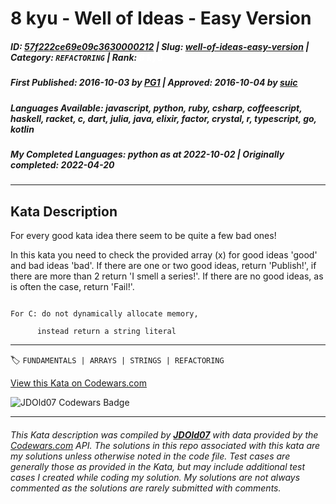 # 8 kyu - Well of Ideas - Easy Version

##### **ID**: [57f222ce69e09c3630000212](https://www.codewars.com/kata/57f222ce69e09c3630000212) | **Slug**: [well-of-ideas-easy-version](https://www.codewars.com/kata/57f222ce69e09c3630000212) | **Category**: `REFACTORING` | **Rank**: <span style="color:white">8 kyu</span>

##### **First Published**: 2016-10-03 ***by*** [PG1](https://www.codewars.com/users/PG1) | **Approved**: 2016-10-04 ***by*** [suic](https://www.codewars.com/users/suic)

##### **Languages Available**: javascript, python, ruby, csharp, coffeescript, haskell, racket, c, dart, julia, java, elixir, factor, crystal, r, typescript, go, kotlin

##### **My Completed Languages**: python ***as at*** 2022-10-02 | **Originally completed**: 2022-04-20

---

## Kata Description


For every good kata idea there seem to be quite a few bad ones!



In this kata you need to check the provided array (x) for good ideas 'good' and bad ideas 'bad'. If there are one or two good ideas, return 'Publish!', if there are more than 2 return 'I smell a series!'. If there are no good ideas, as is often the case, return 'Fail!'.



~~~if:c

For C: do not dynamically allocate memory,

      instead return a string literal

~~~

---


🏷 `FUNDAMENTALS | ARRAYS | STRINGS | REFACTORING`


[View this Kata on Codewars.com](https://www.codewars.com/kata/57f222ce69e09c3630000212)

![](https://www.codewars.com/users/jdold07/badges/large "JDOld07 Codewars Badge")

---

###### *This Kata description was compiled by [**JDOld07**](https://tpstech.dev) with data provided by the [Codewars.com](https://www.codewars.com) API.  The solutions in this repo associated with this kata are my solutions unless otherwise noted in the code file.  Test cases are generally those as provided in the Kata, but may include additional test cases I created while coding my solution.  My solutions are not always commented as the solutions are rarely submitted with comments.*
